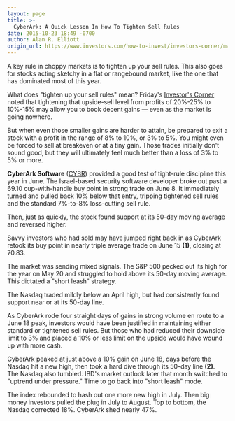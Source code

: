 ```yaml
---
layout: page
title: >-
  CyberArk: A Quick Lesson In How To Tighten Sell Rules
date: 2015-10-23 18:49 -0700
author: Alan R. Elliott
origin_url: https://www.investors.com/how-to-invest/investors-corner/manage-choppy-markets-with-tighter-sell-rules
---
```





A key rule in choppy markets is to tighten up your sell rules. This also goes for stocks acting sketchy in a flat or rangebound market, like the one that has dominated most of this year.


What does "tighten up your sell rules" mean? Friday's [Investor's Corner](http://education.investors.com/investors-corner/776960-learn-to-take-smaller-profits.htm) noted that tightening that upside-sell level from profits of 20%-25% to 10%-15% may allow you to book decent gains — even as the market is going nowhere.


But when even those smaller gains are harder to attain, be prepared to exit a stock with a profit in the range of 8% to 10%, or 3% to 5%. You might even be forced to sell at breakeven or at a tiny gain. Those trades initially don't sound good, but they will ultimately feel much better than a loss of 3% to 5% or more.


**CyberArk Software** ([CYBR](https://research.investors.com/quote.aspx?symbol=CYBR)) provided a good test of tight-rule discipline this year in June. The Israel-based security software developer broke out past a 69.10 cup-with-handle buy point in strong trade on June 8. It immediately turned and pulled back 10% below that entry, tripping tightened sell rules and the standard 7%-to-8% loss-cutting sell rule.


Then, just as quickly, the stock found support at its 50-day moving average and reversed higher.


Savvy investors who had sold may have jumped right back in as CyberArk retook its buy point in nearly triple average trade on June 15 **(1)**, closing at 70.83.


The market was sending mixed signals. The S&P 500 pecked out its high for the year on May 20 and struggled to hold above its 50-day moving average. This dictated a "short leash" strategy.


The Nasdaq traded mildly below an April high, but had consistently found support near or at its 50-day line.


As CyberArk rode four straight days of gains in strong volume en route to a June 18 peak, investors would have been justified in maintaining either standard or tightened sell rules. But those who had reduced their downside limit to 3% and placed a 10% or less limit on the upside would have wound up with more cash.


CyberArk peaked at just above a 10% gain on June 18, days before the Nasdaq hit a new high, then took a hard dive through its 50-day line **(2)**. The Nasdaq also tumbled. IBD's market outlook later that month switched to "uptrend under pressure." Time to go back into "short leash" mode.


The index rebounded to hash out one more new high in July. Then big money investors pulled the plug in July to August. Top to bottom, the Nasdaq corrected 18%. CyberArk shed nearly 47%.




